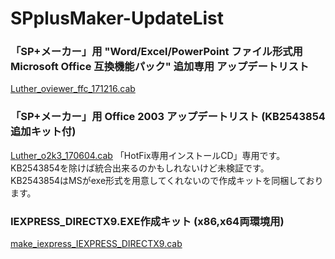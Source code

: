 # SPplusMaker-UpdateList

### 「SP+メーカー」用 "Word/Excel/PowerPoint ファイル形式用 Microsoft Office 互換機能パック" 追加専用 アップデートリスト
[Luther_oviewer_ffc_171216.cab](https://github.com/Rukoto/SPplusMaker-UpdateList/raw/master/releases/Luther_oviewer_ffc_171216.cab)

### 「SP+メーカー」用 Office 2003 アップデートリスト (KB2543854追加キット付)
[Luther_o2k3_170604.cab](https://github.com/Rukoto/SPplusMaker-UpdateList/raw/master/releases/Luther_o2k3_170604.cab)
「HotFix専用インストールCD」専用です。KB2543854を除けば統合出来るのかもしれないけど未検証です。  
KB2543854はMSがexe形式を用意してくれないので作成キットを同梱しております。

### IEXPRESS_DIRECTX9.EXE作成キット (x86,x64両環境用)
[make_iexpress_IEXPRESS_DIRECTX9.cab](https://github.com/Rukoto/SPplusMaker-UpdateList/raw/master/releases/make_iexpress_IEXPRESS_DIRECTX9.cab)
